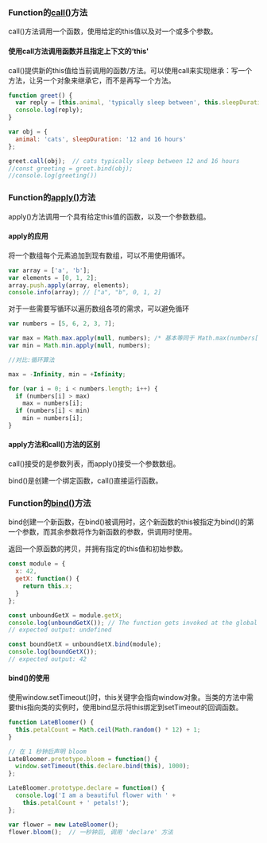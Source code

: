 ### Function的[call()](https://developer.mozilla.org/zh-CN/docs/Web/JavaScript/Reference/Global_Objects/Function/call)方法

call()方法调用一个函数，使用给定的this值以及对一个或多个参数。

#### 使用call方法调用函数并且指定上下文的‘this'

call()提供新的this值给当前调用的函数/方法。可以使用call来实现继承：写一个方法，让另一个对象来继承它，而不是再写一个方法。

```js
function greet() {
  var reply = [this.animal, 'typically sleep between', this.sleepDuration].join(' ');
  console.log(reply);
}

var obj = {
  animal: 'cats', sleepDuration: '12 and 16 hours'
};

greet.call(obj);  // cats typically sleep between 12 and 16 hours
//const greeting = greet.bind(obj);
//console.log(greeting())
```



### Function的[apply()](https://developer.mozilla.org/zh-CN/docs/Web/JavaScript/Reference/Global_Objects/Function/apply)方法

apply()方法调用一个具有给定this值的函数，以及一个参数数组。

#### apply的应用

将一个数组每个元素追加到现有数组，可以不用使用循环。

```js
var array = ['a', 'b'];
var elements = [0, 1, 2];
array.push.apply(array, elements);
console.info(array); // ["a", "b", 0, 1, 2]
```

对于一些需要写循环以遍历数组各项的需求，可以避免循环

```js
var numbers = [5, 6, 2, 3, 7];

var max = Math.max.apply(null, numbers); /* 基本等同于 Math.max(numbers[0], ...) 或 Math.max(5, 6, ..) */
var min = Math.min.apply(null, numbers);

//对比:循环算法

max = -Infinity, min = +Infinity;

for (var i = 0; i < numbers.length; i++) {
  if (numbers[i] > max)
    max = numbers[i];
  if (numbers[i] < min)
    min = numbers[i];
}
```



#### apply方法和call()方法的区别

call()接受的是参数列表，而apply()接受一个参数数组。

bind()是创建一个绑定函数，call()直接运行函数。

### Function的[bind()](https://developer.mozilla.org/zh-CN/docs/Web/JavaScript/Reference/Global_Objects/Function/bind)方法

bind创建一个新函数，在bind()被调用时，这个新函数的this被指定为bind()的第一个参数，而其余参数将作为新函数的参数，供调用时使用。

返回一个原函数的拷贝，并拥有指定的this值和初始参数。

```js
const module = {
  x: 42,
  getX: function() {
    return this.x;
  }
};

const unboundGetX = module.getX;
console.log(unboundGetX()); // The function gets invoked at the global scope
// expected output: undefined

const boundGetX = unboundGetX.bind(module);
console.log(boundGetX());
// expected output: 42
```

#### bind()的使用

使用window.setTimeout()时，this关键字会指向window对象。当类的方法中需要this指向类的实例时，使用bind显示将this绑定到setTimeout的回调函数。

```js
function LateBloomer() {
  this.petalCount = Math.ceil(Math.random() * 12) + 1;
}

// 在 1 秒钟后声明 bloom
LateBloomer.prototype.bloom = function() {
  window.setTimeout(this.declare.bind(this), 1000);
};

LateBloomer.prototype.declare = function() {
  console.log('I am a beautiful flower with ' +
    this.petalCount + ' petals!');
};

var flower = new LateBloomer();
flower.bloom();  // 一秒钟后, 调用 'declare' 方法
```

